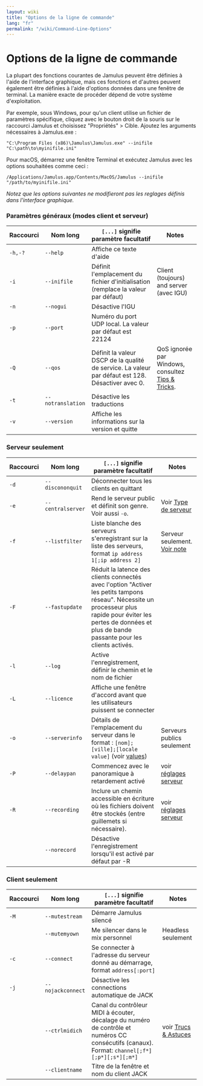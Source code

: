 ```yaml
---
layout: wiki
title: "Options de la ligne de commande"
lang: "fr"
permalink: "/wiki/Command-Line-Options"
---
```


# Options de la ligne de commande

La plupart des fonctions courantes de Jamulus peuvent être définies à l'aide de l'interface graphique, mais ces fonctions et d'autres peuvent également être définies à l'aide d'options données dans une fenêtre de terminal. La manière exacte de procéder dépend de votre système d'exploitation.

Par exemple, sous Windows, pour qu'un client utilise un fichier de paramètres spécifique, cliquez avec le bouton droit de la souris sur le raccourci Jamulus et choisissez "Propriétés" > Cible. Ajoutez les arguments nécessaires à Jamulus.exe :

```shell
"C:\Program Files (x86)\Jamulus\Jamulus.exe" --inifile "C:\path\to\myinifile.ini"
```

Pour macOS, démarrez une fenêtre Terminal et exécutez Jamulus avec les options souhaitées comme ceci :

```shell
/Applications/Jamulus.app/Contents/MacOS/Jamulus --inifile "/path/to/myinifile.ini"
```

_Notez que les options suivantes ne modifieront pas les reglages définis dans l'interface graphique._

### Paramètres généraux (modes client et serveur)

| Raccourci | Nom long 			| `[...]` signifie paramètre facultatif 															| Notes 								  |
|-----------|-------------------|---------------------------------------------------------------------------------------------------|-----------------------------------------|
|  `-h,-?`  | `--help`          | Affiche ce texte d'aide                                                                           | 										  |
|  `-i`     | `--inifile`       | Définit l'emplacement du fichier d'initialisation (remplace la valeur par défaut)                 | Client (toujours) and server (avec IGU) |
|  `-n`     | `--nogui`         | Désactive l'IGU                                                                                   | 										  |
|  `-p`     | `--port`          | Numéro du port UDP local. La valeur par défaut est 22124                                          | 										  |
|  `-Q`     | `--qos`           | Définit la valeur DSCP de la qualité de service. La valeur par défaut est 128. Désactiver avec 0. | QoS ignorée par Windows, consultez [Tips & Tricks](Tips-Tricks-More#quality-of-service). |
|  `-t`     | `--notranslation` | Désactive les traductions                                                                         |										  |
|  `-v`     | `--version`       | Affiche les informations sur la version et quitte                                                 | 										  |

### Serveur seulement

| Raccourci | Nom long      | `[...]` signifie paramètre facultatif 																| Notes									  |
|-------|-------------------|-------------------------------------------------------------------------------------------------------|-----------------------------------------|
| `-d`  | `--discononquit`  | Déconnecter tous les clients en quittant   														    | 										  | 
| `-e`  | `--centralserver` | Rend le serveur public et définit son genre. Voir aussi `-o`. 										| Voir [Type de serveur](Choosing-a-Server-Type#3-central) |
| `-f`  | `--listfilter`    | Liste blanche des serveurs s'enregistrant sur la liste des serveurs, format  `ip address 1[;ip address 2]` | Serveur seulement. [Voir note](Choosing-a-Server-Type#3-central) |
| `-F`  | `--fastupdate`    | Réduit la latence des clients connectés avec l'option "Activer les petits tampons réseau". Nécessite un processeur plus rapide pour éviter les pertes de données et plus de bande passante pour les clients activés. | |
| `-l`  | `--log`           | Active l'enregistrement, définir le chemin et le nom de fichier 										|										  |
| `-L`  | `--licence`       | Affiche une fenêtre d'accord avant que les utilisateurs puissent se connecter						    |										  |
| `-o`  | `--serverinfo`    | Détails de l'emplacement du serveur dans le format : `[nom];[ville];[locale value]` (voir [values](https://doc.qt.io/qt-5/qlocale.html#Country-enum)) | Serveurs publics seulement |
| `-P`  | `--delaypan`      | Commencez avec le panoramique à retardement activé 												| voir [réglages serveur](https://jamulus.io/wiki/Server-Win-Mac#other+options) |
| `-R`  | `--recording`     | Inclure un chemin accessible en écriture où les fichiers doivent être stockés (entre guillemets si nécessaire). | voir [réglages serveur](Server-Win-Mac#recording) |
|       | `--norecord`      | Désactive l'enregistrement lorsqu'il est activé par défaut par -R 									|  	   									  |

### Client seulement

| Raccourci | Nom long      | `[...]` signifie paramètre facultatif                                                              | Notes 									|
|-----------|---------------|----------------------------------------------------------------------------------------------------|----------------------------------------------------------|
| `-M`  | `--mutestream`    | Démarre Jamulus silencé 																			 |											|
|       | `--mutemyown`     | Me silencer dans le mix personnel 																 | Headless seulement 						|
| `-c`  | `--connect`       | Se connecter à l'adresse du serveur donné au démarrage, format `address[:port]` 					 |								 			|
| `-j`  | `--nojackconnect` | Désactive les connections automatique de JACK 													 |											|
|       | `--ctrlmidich`    | Canal du contrôleur MIDI à écouter, décalage du numéro de contrôle et numéros CC consécutifs (canaux). Format: `channel[;f*][;p*][;s*][;m*]` 	| voir [Trucs & Astuces](Tips-Tricks-More#Using-ctrlmidich-for-MIDI-controllers) |
|       | `--clientname`    | Titre de la fenêtre et nom du client JACK 														 |											|

